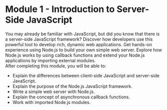 # Module 1 - Introduction to Server-Side JavaScript

You may already be familiar with JavaScript, but did you know that there is a server-side JavaScript framework? Discover how developers use this powerful tool to develop rich, dynamic web applications. Get hands-on experience using Node.js to build your own simple web server. Explore how Node.js works by using callback functions and extend your Node.js applications by importing external modules.  
After completing this module, you will be able to:

*   Explain the differences between client-side JavaScript and server-side JavaScript.
*   Explain the purpose of the Node.js JavaScript framework.
*   Write a simple web server with Node.js.
*   Explain the concept of asynchronous callback functions.
*   Work with imported Node.js modules.

